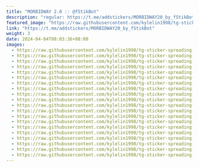```yaml
---
title: "MORBIDWAY 2.0 :: @fStikBot"
description: "regular: https://t.me/addstickers/MORBIDWAY20_by_fStikBot"
featured_image: "https://raw.githubusercontent.com/kylelin1998/tg-sticker-spreading-worldwide-images/main/img/5c88678f-87b8-4973-a998-9e0e8c3e9945.jpg"
link: "https://t.me/addstickers/MORBIDWAY20_by_fStikBot"
weight: 3
date: 2024-04-04T08:03:36+08:00
images:
  - https://raw.githubusercontent.com/kylelin1998/tg-sticker-spreading-worldwide-images/main/img/5c88678f-87b8-4973-a998-9e0e8c3e9945.jpg
  - https://raw.githubusercontent.com/kylelin1998/tg-sticker-spreading-worldwide-images/main/img/a54532e6-c1a3-4b9e-a186-19b899f2ff6e.jpg
  - https://raw.githubusercontent.com/kylelin1998/tg-sticker-spreading-worldwide-images/main/img/2107c128-e61a-479d-be5e-3de51b28c8ac.jpg
  - https://raw.githubusercontent.com/kylelin1998/tg-sticker-spreading-worldwide-images/main/img/f64cfcd3-3246-4337-b95a-69f54b1bac61.jpg
  - https://raw.githubusercontent.com/kylelin1998/tg-sticker-spreading-worldwide-images/main/img/abe8d439-cd69-4279-b2b4-3eb1fcaebf66.jpg
  - https://raw.githubusercontent.com/kylelin1998/tg-sticker-spreading-worldwide-images/main/img/a9289794-a74e-437a-9a3d-733e6a6565c3.jpg
  - https://raw.githubusercontent.com/kylelin1998/tg-sticker-spreading-worldwide-images/main/img/a1bcda93-a470-4235-99a1-24a6beb5251c.jpg
  - https://raw.githubusercontent.com/kylelin1998/tg-sticker-spreading-worldwide-images/main/img/fa07f938-cb36-465e-9ec3-414891ff9681.jpg
  - https://raw.githubusercontent.com/kylelin1998/tg-sticker-spreading-worldwide-images/main/img/8b1b3b05-e5a8-43d9-8c90-d1dd40b05da2.jpg
  - https://raw.githubusercontent.com/kylelin1998/tg-sticker-spreading-worldwide-images/main/img/46504b16-c716-40c3-8978-74420e94fe18.jpg
  - https://raw.githubusercontent.com/kylelin1998/tg-sticker-spreading-worldwide-images/main/img/bc24c897-f6b6-4e2e-912f-bf597c2af520.jpg
  - https://raw.githubusercontent.com/kylelin1998/tg-sticker-spreading-worldwide-images/main/img/4217c49c-b498-4188-89e0-c8bd3c239ce0.jpg
  - https://raw.githubusercontent.com/kylelin1998/tg-sticker-spreading-worldwide-images/main/img/498ef978-2a1f-46d2-8bd1-0500e34446e5.jpg
  - https://raw.githubusercontent.com/kylelin1998/tg-sticker-spreading-worldwide-images/main/img/81a58ede-fa82-4862-8407-6c415fbe277f.jpg
  - https://raw.githubusercontent.com/kylelin1998/tg-sticker-spreading-worldwide-images/main/img/7250f811-2ab3-4f2a-9fb0-20db2f570ed7.jpg
  - https://raw.githubusercontent.com/kylelin1998/tg-sticker-spreading-worldwide-images/main/img/2d63c339-1124-4907-8bc2-746cf693f71d.jpg
  - https://raw.githubusercontent.com/kylelin1998/tg-sticker-spreading-worldwide-images/main/img/d85ba1e7-3a54-41a6-8602-ed84ccb9878c.jpg
  - https://raw.githubusercontent.com/kylelin1998/tg-sticker-spreading-worldwide-images/main/img/74c267cc-b9c8-4778-8cfc-9947bfee11a0.jpg
  - https://raw.githubusercontent.com/kylelin1998/tg-sticker-spreading-worldwide-images/main/img/4221b22b-2849-4af6-abc3-e6a22f53ca1f.jpg
  - https://raw.githubusercontent.com/kylelin1998/tg-sticker-spreading-worldwide-images/main/img/2d518bfb-c660-48ec-99f8-8143c16e8ed8.jpg
---
```

